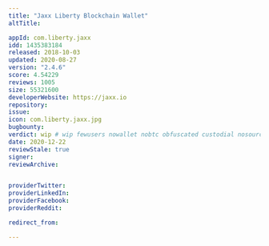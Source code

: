 ```yaml
---
title: "Jaxx Liberty Blockchain Wallet"
altTitle: 

appId: com.liberty.jaxx
idd: 1435383184
released: 2018-10-03
updated: 2020-08-27
version: "2.4.6"
score: 4.54229
reviews: 1005
size: 55321600
developerWebsite: https://jaxx.io
repository: 
issue: 
icon: com.liberty.jaxx.jpg
bugbounty: 
verdict: wip # wip fewusers nowallet nobtc obfuscated custodial nosource nonverifiable reproducible bounty defunct
date: 2020-12-22
reviewStale: true
signer: 
reviewArchive:


providerTwitter: 
providerLinkedIn: 
providerFacebook: 
providerReddit: 

redirect_from:

---
```


